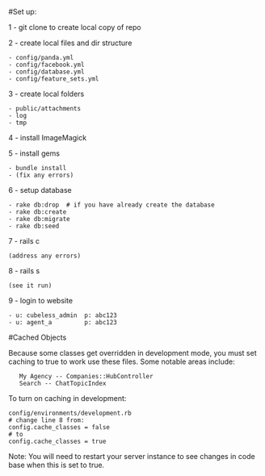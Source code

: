 #Set up:

1 - git clone  to create local copy of repo 

2 - create local files and dir structure

    - config/panda.yml
    - config/facebook.yml
    - config/database.yml
    - config/feature_sets.yml
3 - create local folders       

    - public/attachments
    - log
    - tmp

4 - install ImageMagick

5 - install gems

    - bundle install
    - (fix any errors)

6 - setup database

    - rake db:drop  # if you have already create the database
    - rake db:create
    - rake db:migrate
    - rake db:seed

7 - rails c
    
    (address any errors)

8 - rails s
    
    (see it run)

9 - login to website  

    - u: cubeless_admin  p: abc123
    - u: agent_a         p: abc123
    

#Cached Objects

Because some classes get overridden in development mode, you must set caching to true to work use these files.  Some notable areas include:

       My Agency -- Companies::HubController
       Search -- ChatTopicIndex
       
To turn on caching in development:

    config/environments/development.rb
    # change line 8 from:
    config.cache_classes = false 
    # to
    config.cache_classes = true
    
Note:  You will need to restart your server instance to see changes in code base when this is set to true.
